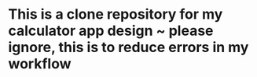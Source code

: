 # This is a clone repository for my calculator app design ~ please ignore, this is to reduce errors in my workflow


